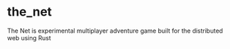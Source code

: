 # the_net
The Net is experimental multiplayer adventure game built for the distributed web using Rust
